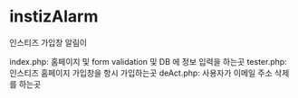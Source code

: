 instizAlarm
===========

인스티즈 가입창 알림이

index.php: 홈페이지 및 form validation 및 DB 에 정보 입력을 하는곳
tester.php: 인스티즈 홈페이지 가입창을 항시 가입하는곳 
deAct.php: 사용자가 이메일 주소 삭제를 하는곳 
